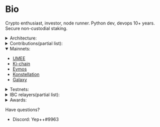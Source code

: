 <!-- ---
Moniker: Alphabet
Discord: Yep++#9963
Twitter: https://twitter.com/kmnie
---
-->

# Bio  
Crypto enthusiast, investor, node runner. Python dev, devops 10+ years.  
Secure non-custodial staking.

<details>
  <summary>Architecture:</summary>   
  
  - Encrypted zfs  
  - All servers protected with 2fa authentication  
  - Anti-DDoS  
  - Cloud regions and availability zones from top providers like AWS, Vultr, Azure, Digital Ocean, Hetzner  
  
Security is the key:)
 </details>

<details>
  <summary>Contributions(partial list):</summary>  
  
  #### Umee
- [Lion](https://github.com/Northa/lion) cUI blockexplorer/monitoring dashboard for Umee network(with allerts).
- [Batch monitor](https://github.com/Northa/umee/tree/main/phase2) for umee alphamainnet
- [UMEE vanitygen](https://github.com/Northa/cosmosvanity) Generate wallets with beautiful prefixes
- [Telegram bot](https://medium.com/umeeblog/rise-of-the-umeevengers-final-scores-and-closing-ceremony-f872eeba55bc) for tracking missed blocks(section Extra Contributions)
- [Migrating Umee to cosmovisor](https://www.notion.so/yep1/Migrating-umeed-to-cosmovisor-c737b1aeeea0448ebe9b0ef04f75d1a7)  

#### Archway  
- [Telegram bot](https://t.me/archway_checkbot) - torii-testnet  
  Features:
  - Tracking missed blocks for a validator
  - Get rank by missed blocks
  - Get rank by signed blocks


#### Evmos  
- [Migrating Evmos to cosmovisor](https://www.notion.so/yep1/Migrating-evmosd-to-cosmovisor-fe68cfbf2c55481caa4ab8c278ffbaa3)  
- Discovered a vulnerable in evmos geth module(eth json rpc). Reported to the Evmos CORE team.

#### Cosmic Horizon  
- [Private testnet chain with Hermes and IBC](https://www.notion.so/yep1/Private-testnet-chain-with-Hermes-963c9608f92a441bb435826d984c0417)
- [Custom testnet chain](https://www.notion.so/yep1/Setting-up-a-custom-testnet-chain-a23be97ff4884565a2bec35ddea7113b)  

#### Ki-chain
- [A complete IBC relayer guide](https://github.com/Northa/ki-testnet-ibc)
- [Keplr testnet integration](https://medium.com/ki-foundation/announcing-the-kichain-testnet-challenge-winners-d598871cd06d) Category tooling

#### Forta
- [AAVE Proposal Execution event listener](https://github.com/Northa/cosmosHUB_sripts/tree/main/forta/AAVE_proposalExecuted)
- [blacklisted addrs Agent](https://github.com/Northa/cosmosHUB_sripts/tree/main/forta/comp-blacklist)  

</details>  
  
<details open>
  <summary>Mainnets:</summary>   
  
  - [UMEE](https://www.mintscan.io/umee/validators/umeevaloper1qr97jr05ftqfnly7hegw4q03g3sctzwj34ev2g)
  - [Ki-chain](https://www.mintscan.io/ki-chain/validators/kivaloper1hsr43w9affupy8urrsxa7prj00s7f4pc7v6hak)
  - [Evmos](https://www.mintscan.io/evmos/validators/evmosvaloper133p2ksvmtlnj3e30ekrdkqgj25eaahncuj27wm)
  - [Konstellation](https://www.mintscan.io/konstellation/validators/darcvaloper1p83dsdyak5jfepmc3a6m3g2qkqpqlaawdphslx)
  - [Galaxy](https://explorer.postcapitalist.io/galaxy/staking/galaxyvaloper10s9sg6m9w5vjvq8rjm4f99vyjxdx24fl24xuec)
 </details>  
 
 <details>
  <summary>Testnets:</summary>   
  
  - [Archway](https://archway.explorers.guru/validator/archwayvaloper1gpj55hctpmxq6ne46hzdcy4s32z636nqku8frg)
  - AssetMantle
  - [Kyve](https://explorer.kyve.network/korellia/staking/kyvevaloper1hrdwptkrxvpgqvv3nemk72pswy34ns3naxe8fs) Korellia testnet
  - [Kyve](https://explorer.beta.kyve.network/kyve-betanet/staking/kyvevaloper1d3vn7ymkjcf22xx47l8jt05m7t8wp26q00s726) kyve-beta testnet
  - [Evmos Testnet](https://testnet.mintscan.io/evmos-testnet/validators/evmosvaloper158wwas4v6fgcu2x3plg70s6u0fm0lle237kltr) 
  - Celestia
  - Decentralized Web Services - Andromeda testnet
  - [Cosmic Horizon darkmatter-1](https://coho.explorers.guru/validator/cohovaloper1qul7dmpaykw9eyflul0g2ypc6hcu938pw79hvk)
  - Penumbra
  - [~~Crescent~~(finished)](https://testnet.mintscan.io/crescent-testnet/validators/crevaloper1davz40kat93t49ljrkmkl5uqhqq45e0twm2n9h)
  - [~~Galaxy mainnet launched~~](https://testnet.postcapitalist.io/Galaxy/staking/galaxyvaloper10s9sg6m9w5vjvq8rjm4f99vyjxdx24fl24xuec)
  
 </details>  

 <details>
  <summary>IBC relayers(partial list):</summary>  
  
  - [UMEE <-> Evmos](https://www.mintscan.io/umee/relayers/channel-20) evmos chain halted(last upd 9 april)
  - soon will be updated... 
  
</details>  




 <details>
  <summary>Awards:</summary>   
   
- [Gravity wars](https://medium.com/umeeblog/gravity-wars-final-scores-and-closing-ceremony-1cf2e550ccaa)  
Umeevengers phase 2 adversarial testnet [TOP2 validator](https://leaderboard.umee.cc/)
 </details>

Have questions? 

- Discord: Yep++#9963
<!-- - Twitter: https://twitter.com/km
- Telegram: https://t.me/ -->
